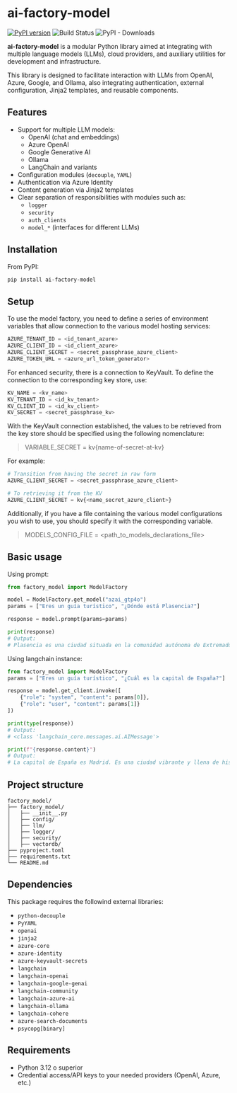 # ai-factory-model


[![PyPI version](https://img.shields.io/pypi/v/ai-factory-model.svg)](https://pypi.org/project/ai-factory-model/)
![Build Status](https://github.com/jorgegilramos/ai-factory-model/workflows/Python%20package/badge.svg)
![PyPI - Downloads](https://img.shields.io/pypi/dm/ai-factory-model)



**ai-factory-model** is a modular Python library aimed at integrating with multiple language models (LLMs), cloud providers, and auxiliary utilities for development and infrastructure.

This library is designed to facilitate interaction with LLMs from OpenAI, Azure, Google, and Ollama, also integrating authentication, external configuration, Jinja2 templates, and reusable components.

## Features

- Support for multiple LLM models:
  - OpenAI (chat and embeddings)
  - Azure OpenAI
  - Google Generative AI
  - Ollama
  - LangChain and variants
- Configuration modules (`decouple`, `YAML`)
- Authentication via Azure Identity
- Content generation via Jinja2 templates
- Clear separation of responsibilities with modules such as:
  - `logger`
  - `security`
  - `auth_clients`
  - `model_*`  (interfaces for different LLMs)

## Installation

From PyPI:

```bash
pip install ai-factory-model
```


## Setup
To use the model factory, you need to define a series of environment variables that allow connection to the various model hosting services:

```python
AZURE_TENANT_ID = <id_tenant_azure>
AZURE_CLIENT_ID = <id_client_azure>
AZURE_CLIENT_SECRET = <secret_passphrase_azure_client>
AZURE_TOKEN_URL = <azure_url_token_generator>
```

For enhanced security, there is a connection to KeyVault. To define the connection to the corresponding key store, use:
```python
KV_NAME = <kv_name>
KV_TENANT_ID = <id_kv_tenant>
KV_CLIENT_ID = <id_kv_client>
KV_SECRET = <secret_passphrase_kv>
```

With the KeyVault connection established, the values to be retrieved from the key store should be specified using the following nomenclature:

> VARIABLE_SECRET = kv{name-of-secret-at-kv}

For example:
```python
# Transition from having the secret in raw form
AZURE_CLIENT_SECRET = <secret_passphrase_azure_client>

# To retrieving it from the KV
AZURE_CLIENT_SECRET = kv{<name_secret_azure_client>}
```

Additionally, if you have a file containing the various model configurations you wish to use, you should specify it with the corresponding variable.

> MODELS_CONFIG_FILE = <path_to_models_declarations_file>

## Basic usage

Using prompt:
```python
from factory_model import ModelFactory

model = ModelFactory.get_model("azai_gtp4o")
params = ["Eres un guía turístico", "¿Dónde está Plasencia?"]

response = model.prompt(params=params)

print(response)
# Output:
# Plasencia es una ciudad situada en la comunidad autónoma de Extremadura, en el oeste de España. Se encuentra en la provincia de Cáceres, a orillas del río Jerte. Plasencia está aproximadamente a unos 80 kilómetros al norte de la ciudad de Cáceres y a unos 250 kilómetros al oeste de Madrid. Es conocida por su casco histórico, que incluye la Catedral de Plasencia, y por su cercanía al Valle del Jerte, famoso por sus cerezos en flor.

```


Using langchain instance:
```python
from factory_model import ModelFactory
params = ["Eres un guía turístico", "¿Cuál es la capital de España?"]

response = model.get_client.invoke([
    {"role": "system", "content": params[0]},
    {"role": "user", "content": params[1]}
])

print(type(response))
# Output:
# <class 'langchain_core.messages.ai.AIMessage'>

print(f"{response.content}")
# Output:
# La capital de España es Madrid. Es una ciudad vibrante y llena de historia, conocida por su rica cultura, su arquitectura impresionante y su animada vida nocturna. Además, Madrid alberga importantes museos como el Museo del Prado y el Museo Reina Sofía, así como el Palacio Real y el Parque del Retiro.
```


## Project structure

```
factory_model/
├── factory_model/
│   ├── __init__.py
│   ├── config/
│   ├── llm/
│   ├── logger/
│   ├── security/
│   ├── vectordb/
├── pyproject.toml
├── requirements.txt
└── README.md
```

## Dependencies

This package requires the followind external libraries:

- `python-decouple`
- `PyYAML`
- `openai`
- `jinja2`
- `azure-core`
- `azure-identity`
- `azure-keyvault-secrets`
- `langchain`
- `langchain-openai`
- `langchain-google-genai`
- `langchain-community`
- `langchain-azure-ai`
- `langchain-ollama`
- `langchain-cohere`
- `azure-search-documents`
- `psycopg[binary]`


## Requirements
- Python 3.12 o superior
- Credential access/API keys to your needed providers (OpenAI, Azure, etc.)
